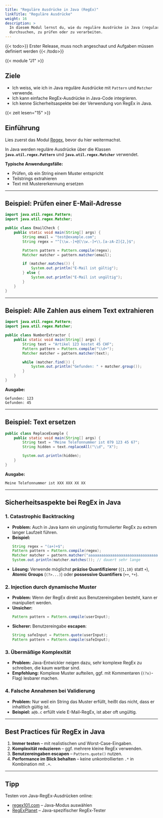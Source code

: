 ```yaml
---
title: "Reguläre Ausdrücke in Java (RegEx)"
linkTitle: "Reguläre Ausdrücke"
weight: 16
description: >
  In diesem Modul lernst du, wie du reguläre Ausdrücke in Java (regular expressions, kurz RegEx) einsetzt, um Text zu
  durchsuchen, zu prüfen oder zu verarbeiten.
---
```


{{< todo>}} Erster Release, muss noch angeschaut und Aufgaben müssen definiert werden {{< /todo>}}

{{< module "J1" >}}

## Ziele

- Ich weiss, wie ich in Java reguläre Ausdrücke mit `Pattern` und `Matcher` verwende.
- Ich kann einfache RegEx-Ausdrücke in Java-Code integrieren.
- Ich kenne Sicherheitsaspekte bei der Verwendung von RegEx in Java.

{{< zeit lesen="15" >}}

## Einführung

Lies zuerst das Modul [Regex](../../../99_tools/diverses/regex/), bevor du hier weitermachst.

In Java werden reguläre Ausdrücke über die Klassen **`java.util.regex.Pattern`** und **`java.util.regex.Matcher`**
verwendet.

**Typische Anwendungsfälle:**

- Prüfen, ob ein String einem Muster entspricht
- Teilstrings extrahieren
- Text mit Mustererkennung ersetzen

---

## Beispiel: Prüfen einer E-Mail-Adresse

```java
import java.util.regex.Pattern;
import java.util.regex.Matcher;

public class EmailCheck {
    public static void main(String[] args) {
        String email = "test@example.com";
        String regex = "^[\\w.-]+@[\\w.-]+\\.[a-zA-Z]{2,}$";

        Pattern pattern = Pattern.compile(regex);
        Matcher matcher = pattern.matcher(email);

        if (matcher.matches()) {
            System.out.println("E-Mail ist gültig");
        } else {
            System.out.println("E-Mail ist ungültig");
        }
    }
}
```

---

## Beispiel: Alle Zahlen aus einem Text extrahieren

```java
import java.util.regex.Pattern;
import java.util.regex.Matcher;

public class NumberExtractor {
    public static void main(String[] args) {
        String text = "Artikel 123 kostet 45 CHF";
        Pattern pattern = Pattern.compile("\\d+");
        Matcher matcher = pattern.matcher(text);

        while (matcher.find()) {
            System.out.println("Gefunden: " + matcher.group());
        }
    }
}
```

**Ausgabe:**

```
Gefunden: 123
Gefunden: 45
```

---

## Beispiel: Text ersetzen

```java
public class ReplaceExample {
    public static void main(String[] args) {
        String text = "Meine Telefonnummer ist 079 123 45 67";
        String hidden = text.replaceAll("\\d", "X");

        System.out.println(hidden);
    }
}
```

**Ausgabe:**

```
Meine Telefonnummer ist XXX XXX XX XX
```

---

## Sicherheitsaspekte bei RegEx in Java

### 1. Catastrophic Backtracking

- **Problem:** Auch in Java kann ein ungünstig formulierter RegEx zu extrem langer Laufzeit führen.
- **Beispiel:**
  ```java
  String regex = "(a+)+$";
  Pattern pattern = Pattern.compile(regex);
  Matcher matcher = pattern.matcher("aaaaaaaaaaaaaaaaaaaaaaaaaaaaaaaa!");
  System.out.println(matcher.matches()); // dauert sehr lange
  ```
- **Lösung:** Verwende möglichst **präzise Quantifizierer** (`{1,10}` statt `+`), **Atomic Groups** (`(?>...)`) oder
  **possessive Quantifiers** (`++`, `*+`).

### 2. Injection durch dynamische Muster

- **Problem:** Wenn der RegEx direkt aus Benutzereingaben besteht, kann er manipuliert werden.
- **Unsicher:**
  ```java
  Pattern pattern = Pattern.compile(userInput);
  ```
- **Sicherer:** Benutzereingabe **escapen**:
  ```java
  String safeInput = Pattern.quote(userInput);
  Pattern pattern = Pattern.compile(safeInput);
  ```

### 3. Übermäßige Komplexität

- **Problem:** Java-Entwickler neigen dazu, sehr komplexe RegEx zu schreiben, die kaum wartbar sind.
- **Empfehlung:** Komplexe Muster aufteilen, ggf. mit Kommentaren (`(?x)`-Flag) lesbarer machen.

### 4. Falsche Annahmen bei Validierung

- **Problem:** Nur weil ein String das Muster erfüllt, heißt das nicht, dass er inhaltlich gültig ist.
- **Beispiel:** `a@b.c` erfüllt viele E-Mail-RegEx, ist aber oft ungültig.

---

## Best Practices für RegEx in Java

1. **Immer testen** – mit realistischen und Worst-Case-Eingaben.
2. **Komplexität reduzieren** – ggf. mehrere kleine RegEx verwenden.
3. **Benutzereingaben escapen** – `Pattern.quote()` nutzen.
4. **Performance im Blick behalten** – keine unkontrollierten `.*` in Kombination mit `.+`.

---

## Tipp

Testen von Java-RegEx-Ausdrücken online:

- [regex101.com](https://regex101.com) – Java-Modus auswählen
- [RegExPlanet](https://www.regexplanet.com/advanced/java/index.html) – Java-spezifischer RegEx-Tester
